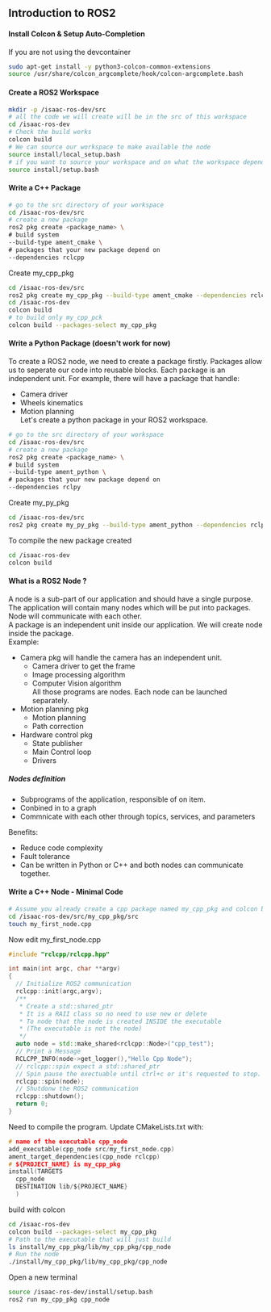 ## Introduction to ROS2

#### Install Colcon & Setup Auto-Completion
If you are not using the devcontainer
```bash
sudo apt-get install -y python3-colcon-common-extensions
source /usr/share/colcon_argcomplete/hook/colcon-argcomplete.bash
```
#### Create a ROS2 Workspace

```bash
mkdir -p /isaac-ros-dev/src
# all the code we will create will be in the src of this workspace
cd /isaac-ros-dev
# Check the build works
colcon build
# We can source our workspace to make available the node
source install/local_setup.bash
# if you want to source your workspace and on what the workspace depend on 
source install/setup.bash
```
#### Write a C++ Package
```bash
# go to the src directory of your workspace
cd /isaac-ros-dev/src
# create a new package
ros2 pkg create <package_name> \
# build system
--build-type ament_cmake \
# packages that your new package depend on 
--dependencies rclcpp
```
Create my_cpp_pkg
```bash
cd /isaac-ros-dev/src 
ros2 pkg create my_cpp_pkg --build-type ament_cmake --dependencies rclcpp
cd /isaac-ros-dev
colcon build
# to build only my_cpp_pck
colcon build --packages-select my_cpp_pkg
```

#### Write a Python Package (doesn't work for now)
To create a ROS2 node, we need to create a package firstly. Packages allow us to seperate our code into reusable blocks. Each package is an independent unit. For example, there will have a package that handle:
- Camera driver
- Wheels kinematics
- Motion planning  
Let's create a python package in your ROS2 workspace.
```bash
# go to the src directory of your workspace
cd /isaac-ros-dev/src
# create a new package
ros2 pkg create <package_name> \
# build system
--build-type ament_python \
# packages that your new package depend on 
--dependencies rclpy
```
Create my_py_pkg 
```bash
cd /isaac-ros-dev/src
ros2 pkg create my_py_pkg --build-type ament_python --dependencies rclpy --license Apache-2.0
```
To compile the new package created
```bash
cd /isaac-ros-dev
colcon build
```

#### What is a ROS2 Node ?
A node is a sub-part of our application and should have a single purpose.  
The application will contain many nodes which will be put into packages.
Node will communicate with each other.  
A package is an independent unit inside our application.
We will create node inside the package.  
Example:
- Camera pkg will handle the camera has an independent unit.  
  - Camera driver to get the frame
  - Image processing algorithm
  - Computer Vision algorithm  
All those programs are nodes. Each node can be launched separately.
- Motion planning pkg
  - Motion planning
  - Path correction
- Hardware control pkg
  - State publisher
  - Main Control loop
  - Drivers   

##### Nodes definition
- Subprograms of the application, responsible of on item.
- Conbined in to a graph
- Commnicate with each other through topics, services, and parameters  

Benefits:
- Reduce code complexity
- Fault tolerance
- Can be written in Python or C++ and both nodes can communicate together.

#### Write a C++ Node - Minimal Code
```bash
# Assume you already create a cpp package named my_cpp_pkg and colcon build work
cd /isaac-ros-dev/src/my_cpp_pkg/src
touch my_first_node.cpp
```
Now edit my_first_node.cpp
```cpp
#include "rclcpp/rclcpp.hpp"

int main(int argc, char **argv)
{
  // Initialize ROS2 communication
  rclcpp::init(argc,argv);
  /**
   * Create a std::shared_ptr
   * It is a RAII class so no need to use new or delete
   * To node that the node is created INSIDE the executable
   * (The executable is not the node)
   */
  auto node = std::make_shared<rclcpp::Node>("cpp_test");
  // Print a Message
  RCLCPP_INFO(node->get_logger(),"Hello Cpp Node");
  // rclcpp::spin expect a std::shared_ptr
  // Spin pause the exectuable until ctrl+c or it's requested to stop.
  rclcpp::spin(node);
  // Shutdonw the ROS2 communication
  rclcpp::shutdown();
  return 0;
}
```
Need to compile the program. Update CMakeLists.txt with:
```C
# name of the executable cpp_node
add_executable(cpp_node src/my_first_node.cpp)
ament_target_dependencies(cpp_node rclcpp)
# ${PROJECT_NAME} is my_cpp_pkg
install(TARGETS 
  cpp_node
  DESTINATION lib/${PROJECT_NAME}
  )
```
build with colcon
```bash
cd /isaac-ros-dev
colcon build --packages-select my_cpp_pkg
# Path to the executable that will just build
ls install/my_cpp_pkg/lib/my_cpp_pkg/cpp_node 
# Run the node
./install/my_cpp_pkg/lib/my_cpp_pkg/cpp_node
```
Open a new terminal
```bash
source /isaac-ros-dev/install/setup.bash 
ros2 run my_cpp_pkg cpp_node
```